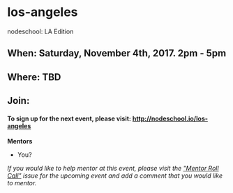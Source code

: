 los-angeles
===========

nodeschool: LA Edition

## When: Saturday, November 4th, 2017. 2pm - 5pm

## Where: TBD

## Join:
#### To sign up for the next event, please visit: http://nodeschool.io/los-angeles

**Mentors**
* You?

_If you would like to help mentor at this event, please visit the ["Mentor Roll Call"](https://github.com/nodeschool/los-angeles/issues) issue for the upcoming event and add a comment that you would like to mentor._
